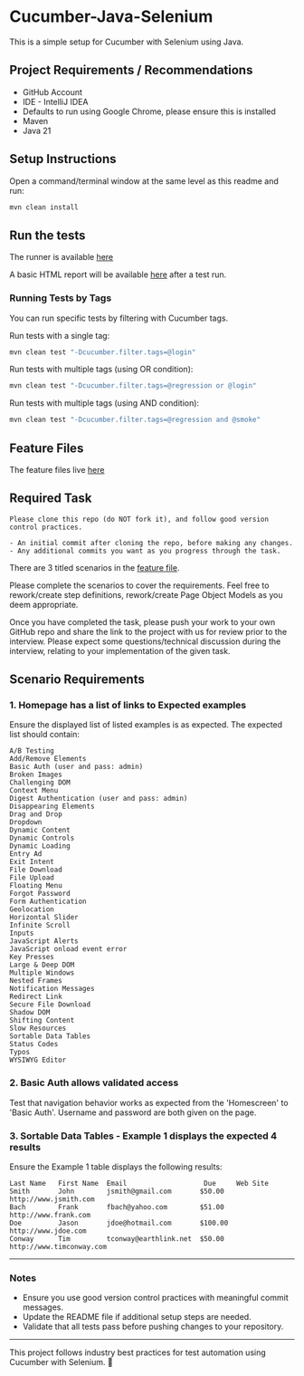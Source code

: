 # Cucumber-Java-Selenium

This is a simple setup for Cucumber with Selenium using Java.

## Project Requirements / Recommendations

- GitHub Account
- IDE - IntelliJ IDEA
- Defaults to run using Google Chrome, please ensure this is installed
- Maven
- Java 21

## Setup Instructions

Open a command/terminal window at the same level as this readme and run:

```sh
mvn clean install
```

## Run the tests

The runner is available [here](src/test/java/io/cucumber/RunCucumberTest.java)

A basic HTML report will be available [here](target/cucumber-report/cucumber.html) after a test run.

### Running Tests by Tags

You can run specific tests by filtering with Cucumber tags.

Run tests with a single tag:

```sh
mvn clean test "-Dcucumber.filter.tags=@login"
```

Run tests with multiple tags (using OR condition):

```sh
mvn clean test "-Dcucumber.filter.tags=@regression or @login"
```

Run tests with multiple tags (using AND condition):

```sh
mvn clean test "-Dcucumber.filter.tags=@regression and @smoke"
```

## Feature Files

The feature files live [here](src/test/resources/io/cucumber/features/theInternet.feature)

## Required Task

```
Please clone this repo (do NOT fork it), and follow good version control practices.

- An initial commit after cloning the repo, before making any changes.
- Any additional commits you want as you progress through the task.
```

There are 3 titled scenarios in the [feature file](src/test/resources/io/cucumber/features/theInternet.feature).

Please complete the scenarios to cover the requirements. Feel free to rework/create step definitions, rework/create Page Object Models as you deem appropriate.

Once you have completed the task, please push your work to your own GitHub repo and share the link to the project with us for review prior to the interview. Please expect some questions/technical discussion during the interview, relating to your implementation of the given task.

## Scenario Requirements

### 1. Homepage has a list of links to Expected examples

Ensure the displayed list of listed examples is as expected. The expected list should contain:

```
A/B Testing
Add/Remove Elements
Basic Auth (user and pass: admin)
Broken Images
Challenging DOM
Context Menu
Digest Authentication (user and pass: admin)
Disappearing Elements
Drag and Drop
Dropdown
Dynamic Content
Dynamic Controls
Dynamic Loading
Entry Ad
Exit Intent
File Download
File Upload
Floating Menu
Forgot Password
Form Authentication
Geolocation
Horizontal Slider
Infinite Scroll
Inputs
JavaScript Alerts
JavaScript onload event error
Key Presses
Large & Deep DOM
Multiple Windows
Nested Frames
Notification Messages
Redirect Link
Secure File Download
Shadow DOM
Shifting Content
Slow Resources
Sortable Data Tables
Status Codes
Typos
WYSIWYG Editor
```

### 2. Basic Auth allows validated access

Test that navigation behavior works as expected from the 'Homescreen' to 'Basic Auth'. Username and password are both given on the page.

### 3. Sortable Data Tables - Example 1 displays the expected 4 results

Ensure the Example 1 table displays the following results:

```
Last Name   First Name  Email                   Due     Web Site
Smith       John        jsmith@gmail.com       $50.00  http://www.jsmith.com
Bach        Frank       fbach@yahoo.com        $51.00  http://www.frank.com
Doe         Jason       jdoe@hotmail.com       $100.00 http://www.jdoe.com
Conway      Tim         tconway@earthlink.net  $50.00  http://www.timconway.com
```

---

### Notes
- Ensure you use good version control practices with meaningful commit messages.
- Update the README file if additional setup steps are needed.
- Validate that all tests pass before pushing changes to your repository.

---

This project follows industry best practices for test automation using Cucumber with Selenium. 🚀
